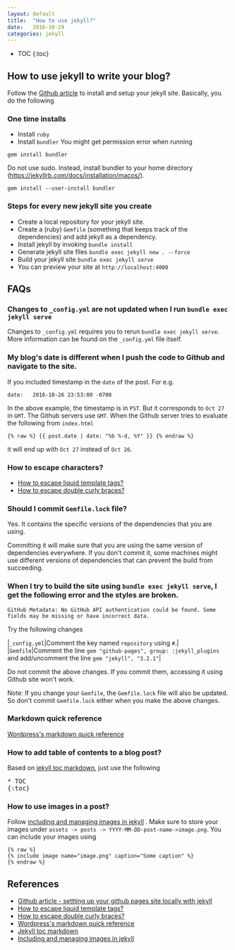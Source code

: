 ```yaml
---
layout: default
title:  "How to use jekyll?"
date:   2016-10-29
categories: jekyll
---
```

* TOC
{:toc}

## How to use jekyll to write your blog?

Follow the [Github article](https://help.github.com/articles/setting-up-your-github-pages-site-locally-with-jekyll/) to install and setup your jekyll site. Basically, you do the following

### One time installs
* Install `ruby`
* Install `bundler`
You might get permission error when running
```
gem install bundler
```
Do not use sudo. Instead, install bundler to your home directory (https://jekyllrb.com/docs/installation/macos/).

```
gem install --user-install bundler
```


### Steps for every new jekyll site you create
* Create a local repository for your jekyll site.
* Create a (ruby) `Gemfile` (something that keeps track of the dependencies) and add jekyll as a dependency.
* Install jekyll by invoking `bundle install`
* Generate jekyll site files `bundle exec jekyll new . --force`
* Build your jekyll site `bundle exec jekyll serve`
* You can preview your site at `http://localhost:4000`

## FAQs

### Changes to `_config.yml` are not updated when I run `bundle exec jekyll serve`
Changes to `_config.yml` requires you to rerun `bundle exec jekyll serve`. More information can be found on the `_config.yml` file itself.

### My blog's date is different when I push the code to Github and navigate to the site.
If you included timestamp in the `date` of the post. For e.g.

```
date:   2016-10-26 23:53:00 -0700
```

In the above example, the timestamp is in `PST`. But it corresponds to `Oct 27` in `GMT`. The Github servers use `GMT`. When the Github server tries to evaluate the following from `index.html`

```
{% raw %} {{ post.date | date: "%b %-d, %Y" }} {% endraw %}
```

it will end up with `Oct 27` instead of `Oct 26`.

### How to escape characters?
* [How to escape liquid template tags?](http://stackoverflow.com/a/5866429)
* [How to escape double curly braces?](http://stackoverflow.com/a/24102537)

### Should I commit `Gemfile.lock` file?
Yes. It contains the specific versions of the dependencies that you are using.

Committing it will make sure that you are using the same version of dependencies everywhere. If you don't commit it, some machines might use different versions of dependencies that can prevent the build from succeeding.

### When I try to build the site using `bundle exec jekyll serve`, I get the following error and the styles are broken.
```
GitHub Metadata: No GitHub API authentication could be found. Some fields may be missing or have incorrect data.
```
Try the following changes

|`_config.yml`|Comment the key named `repository` using `#`.|
|`Gemfile`|Comment the line `gem "github-pages", group: :jekyll_plugins` and add/uncomment the line `gem "jekyll", "3.2.1"`|



Do not commit the above changes. If you commit them, accessing it using Github site won't work.

Note: If you change your `Gemfile`, the `Gemfile.lock` file will also be updated. So don't commit `Gemfile.lock` either when you make the above changes.

### Markdown quick reference
[Wordpress's markdown quick reference](https://en.support.wordpress.com/markdown-quick-reference/)

### How to add table of contents to a blog post?
Based on [jekyll toc markdown](http://www.seanbuscay.com/blog/jekyll-toc-markdown/), just use the following
<pre>
* TOC
{:toc}
</pre>

### How to use images in a post?
Follow [including and managing images in jekyll](https://eduardoboucas.com/blog/2014/12/07/including-and-managing-images-in-jekyll.html) . Make sure to store your images under ``assets -> posts -> YYYY-MM-DD-post-name->image.png``. You can include your images using

```
{% raw %}
{% include image name="image.png" caption="Some caption" %}
{% endraw %}
```

## References
* [Github article - settting up your github pages site locally with jekyll](https://help.github.com/articles/setting-up-your-github-pages-site-locally-with-jekyll/)
* [How to escape liquid template tags?](http://stackoverflow.com/a/5866429)
* [How to escape double curly braces?](http://stackoverflow.com/a/24102537)
* [Wordpress's markdown quick reference](https://en.support.wordpress.com/markdown-quick-reference/)
* [Jekyll toc markdown](http://www.seanbuscay.com/blog/jekyll-toc-markdown/)
* [Including and managing images in jekyll](https://eduardoboucas.com/blog/2014/12/07/including-and-managing-images-in-jekyll.html)